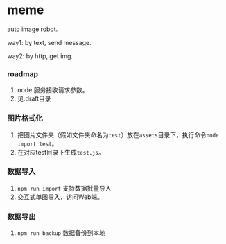 # meme
auto image robot.

way1: by text, send message.

way2: by http, get img.

### roadmap
1. node 服务接收请求参数。
2. 见.draft目录

### 图片格式化
1. 把图片文件夹（假如文件夹命名为`test`）放在`assets`目录下，执行命令`node import test`。
2. 在对应test目录下生成`test.js`。

### 数据导入
1. `npm run import` 支持数据批量导入
2. 交互式单图导入，访问Web端。

### 数据导出
1. `npm run backup` 数据备份到本地
